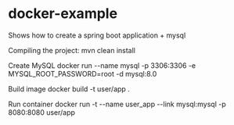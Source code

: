 # docker-example
Shows how to create a spring boot application + mysql

Compiling the project:
mvn clean install

Create MySQL
 docker run --name mysql -p 3306:3306 -e MYSQL_ROOT_PASSWORD=root -d mysql:8.0

Build image
docker build -t user/app .

Run container
docker run -t --name user_app --link mysql:mysql -p 8080:8080 user/app


